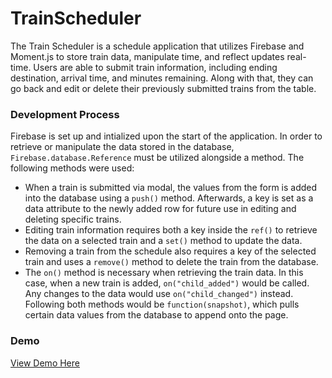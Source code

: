# TrainScheduler
The Train Scheduler is a schedule application that utilizes Firebase and Moment.js to store train data, manipulate time, and reflect updates real-time. Users are able to submit train information, including ending destination, arrival time, and minutes remaining. Along with that, they can go back and edit or delete their previously submitted trains from the table.

### Development Process
Firebase is set up and intialized upon the start of the application. In order to retrieve or manipulate the data stored in the database, `Firebase.database.Reference` must be utilized alongside a method. The following methods were used:
* When a train is submitted via modal, the values from the form is added into the database using a `push()` method. Afterwards, a key is set as a data attribute to the newly added row for future use in editing and deleting specific trains.
* Editing train information requires both a key inside the `ref()` to retrieve the data on a selected train and a `set()` method to update the data.
* Removing a train from the schedule also requires a key of the selected train and uses a `remove()` method to delete the train from the database.
* The `on()` method is necessary when retrieving the train data. In this case, when a new train is added, `on("child_added")` would be called. Any changes to the data would use `on("child_changed")` instead. Following both methods would be `function(snapshot)`, which pulls certain data values from the database to append onto the page.

### Demo
[View Demo Here](https://elaintran.github.io/TrainScheduler/)
